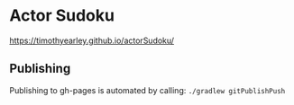 # Actor Sudoku

https://timothyearley.github.io/actorSudoku/

## Publishing

Publishing to gh-pages is automated by calling: `./gradlew gitPublishPush`